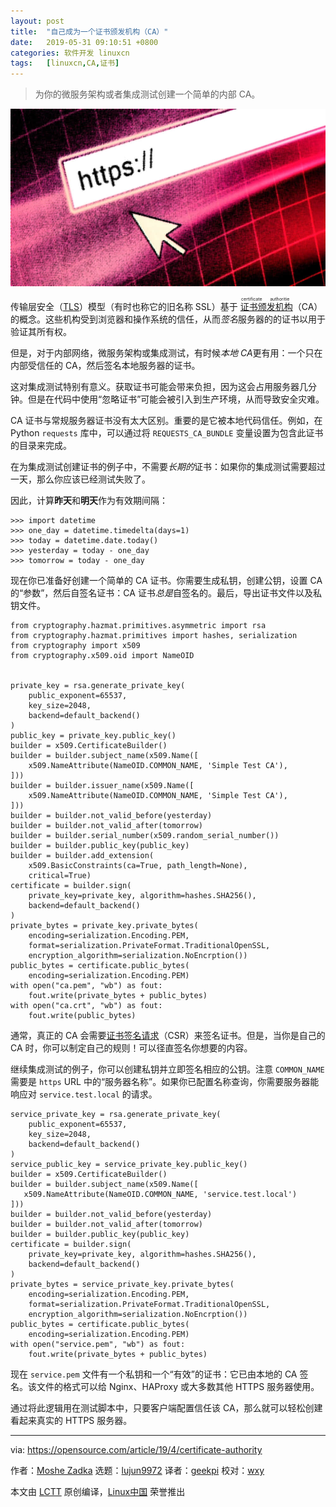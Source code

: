 ```yaml
---
layout: post
title:	"自己成为一个证书颁发机构（CA）"
date:	2019-05-31 09:10:51 +0800 
categories:	软件开发 linuxcn 
tags:	[linuxcn,CA,证书]
---
```




> 
> 为你的微服务架构或者集成测试创建一个简单的内部 CA。
> 
> 
> 


![](/Asserts/Images/album/201905/31/091023sg9s0ss11rsoseqg.jpg)


传输层安全（[TLS](https://en.wikipedia.org/wiki/Transport_Layer_Security)）模型（有时也称它的旧名称 SSL）基于<ruby> <a href="https://en.wikipedia.org/wiki/Certificate_authority">  证书颁发机构 </a> <rt>  certificate authoritie </rt></ruby>（CA）的概念。这些机构受到浏览器和操作系统的信任，从而*签名*服务器的的证书以用于验证其所有权。


但是，对于内部网络，微服务架构或集成测试，有时候*本地 CA*更有用：一个只在内部受信任的 CA，然后签名本地服务器的证书。


这对集成测试特别有意义。获取证书可能会带来负担，因为这会占用服务器几分钟。但是在代码中使用“忽略证书”可能会被引入到生产环境，从而导致安全灾难。


CA 证书与常规服务器证书没有太大区别。重要的是它被本地代码信任。例如，在 Python `requests` 库中，可以通过将 `REQUESTS_CA_BUNDLE` 变量设置为包含此证书的目录来完成。


在为集成测试创建证书的例子中，不需要*长期的*证书：如果你的集成测试需要超过一天，那么你应该已经测试失败了。


因此，计算**昨天**和**明天**作为有效期间隔：



```
>>> import datetime
>>> one_day = datetime.timedelta(days=1)
>>> today = datetime.date.today()
>>> yesterday = today - one_day
>>> tomorrow = today - one_day
```

现在你已准备好创建一个简单的 CA 证书。你需要生成私钥，创建公钥，设置 CA 的“参数”，然后自签名证书：CA 证书*总是*自签名的。最后，导出证书文件以及私钥文件。



```
from cryptography.hazmat.primitives.asymmetric import rsa
from cryptography.hazmat.primitives import hashes, serialization
from cryptography import x509
from cryptography.x509.oid import NameOID


private_key = rsa.generate_private_key(
    public_exponent=65537,
    key_size=2048,
    backend=default_backend()
)
public_key = private_key.public_key()
builder = x509.CertificateBuilder()
builder = builder.subject_name(x509.Name([
    x509.NameAttribute(NameOID.COMMON_NAME, 'Simple Test CA'),
]))
builder = builder.issuer_name(x509.Name([
    x509.NameAttribute(NameOID.COMMON_NAME, 'Simple Test CA'),
]))
builder = builder.not_valid_before(yesterday)
builder = builder.not_valid_after(tomorrow)
builder = builder.serial_number(x509.random_serial_number())
builder = builder.public_key(public_key)
builder = builder.add_extension(
    x509.BasicConstraints(ca=True, path_length=None),
    critical=True)
certificate = builder.sign(
    private_key=private_key, algorithm=hashes.SHA256(),
    backend=default_backend()
)
private_bytes = private_key.private_bytes(
    encoding=serialization.Encoding.PEM,
    format=serialization.PrivateFormat.TraditionalOpenSSL,
    encryption_algorithm=serialization.NoEncrption())
public_bytes = certificate.public_bytes(
    encoding=serialization.Encoding.PEM)
with open("ca.pem", "wb") as fout:
    fout.write(private_bytes + public_bytes)
with open("ca.crt", "wb") as fout:
    fout.write(public_bytes)
```

通常，真正的 CA 会需要[证书签名请求](https://en.wikipedia.org/wiki/Certificate_signing_request)（CSR）来签名证书。但是，当你是自己的 CA 时，你可以制定自己的规则！可以径直签名你想要的内容。


继续集成测试的例子，你可以创建私钥并立即签名相应的公钥。注意 `COMMON_NAME` 需要是 `https` URL 中的“服务器名称”。如果你已配置名称查询，你需要服务器能响应对 `service.test.local` 的请求。



```
service_private_key = rsa.generate_private_key(
    public_exponent=65537,
    key_size=2048,
    backend=default_backend()
)
service_public_key = service_private_key.public_key()
builder = x509.CertificateBuilder()
builder = builder.subject_name(x509.Name([
   x509.NameAttribute(NameOID.COMMON_NAME, 'service.test.local')
]))
builder = builder.not_valid_before(yesterday)
builder = builder.not_valid_after(tomorrow)
builder = builder.public_key(public_key)
certificate = builder.sign(
    private_key=private_key, algorithm=hashes.SHA256(),
    backend=default_backend()
)
private_bytes = service_private_key.private_bytes(
    encoding=serialization.Encoding.PEM,
    format=serialization.PrivateFormat.TraditionalOpenSSL,
    encryption_algorithm=serialization.NoEncrption())
public_bytes = certificate.public_bytes(
    encoding=serialization.Encoding.PEM)
with open("service.pem", "wb") as fout:
    fout.write(private_bytes + public_bytes)
```

现在 `service.pem` 文件有一个私钥和一个“有效”的证书：它已由本地的 CA 签名。该文件的格式可以给 Nginx、HAProxy 或大多数其他 HTTPS 服务器使用。


通过将此逻辑用在测试脚本中，只要客户端配置信任该 CA，那么就可以轻松创建看起来真实的 HTTPS 服务器。




---


via: <https://opensource.com/article/19/4/certificate-authority>


作者：[Moshe Zadka](https://opensource.com/users/moshez/users/elenajon123) 选题：[lujun9972](https://github.com/lujun9972) 译者：[geekpi](https://github.com/geekpi) 校对：[wxy](https://github.com/wxy)


本文由 [LCTT](https://github.com/LCTT/TranslateProject) 原创编译，[Linux中国](https://linux.cn/) 荣誉推出
